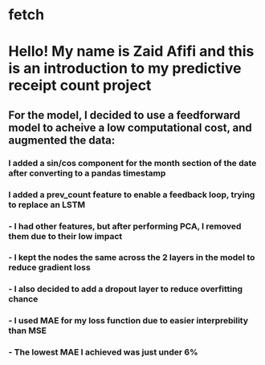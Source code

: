 # fetch

# Hello! My name is Zaid Afifi and this is an introduction to my predictive receipt count project

## For the model, I decided to use a feedforward model to acheive a low computational cost, and augmented the data:
### I added a sin/cos component for the month section of the date after converting to a pandas timestamp
### I added a prev_count feature to enable a feedback loop, trying to replace an LSTM
### - I had other features, but after performing PCA, I removed them due to their low impact
### - I kept the nodes the same across the 2 layers in the model to reduce gradient loss
### - I also decided to add a dropout layer to reduce overfitting chance
### - I used MAE for my loss function due to easier interprebility than MSE
### - The lowest MAE I achieved was just under 6%
